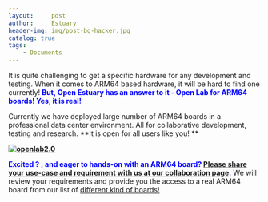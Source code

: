```yaml
---
layout:     post
author:     Estuary
header-img: img/post-bg-hacker.jpg
catalog: true
tags:
    - Documents
---
```


It is quite challenging to get a specific hardware for any development and testing. When it comes to ARM64 based hardware, it will be hard to find one currently! <span style="color: #0000ff;">**But, Open Estuary has an answer to it - Open Lab for ARM64 boards! Yes, it is real!**</span>

Currently we have deployed large number of ARM64 boards in a professional data center environment. All for collaborative development, testing and research. **It is open for all users like you! **

**[![openlab2.0](https://raw.githubusercontent.com/open-estuary/open-estuary.github.io/master/img/openlab2.0-200x300.jpg)](https://raw.githubusercontent.com/open-estuary/open-estuary.github.io/master/img/openlab2.0.jpg)**

<span style="color: #0000ff;">**Excited ? ; and eager to hands-on with an ARM64 board? [Please share your use-case and requirement with us at our collaboration page](https://github.com/open-estuary/estuary/issues/new).**</span> We will review your requirements and provide you the access to a real ARM64 board from our list of [different kind of boards!](https://open-estuary.github.io/tags/#Hardware%20Boards)

&nbsp;
